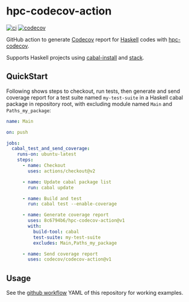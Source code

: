 hpc-codecov-action
==================

[![ci](https://github.com/8c6794b6/hpc-codecov-action/workflows/ci/badge.svg)](https://github.com/8c6794b6/hpc-codecov-action/actions?query=workflow%3Aci)
[![codecov](https://codecov.io/gh/8c6794b6/hpc-codecov-action/branch/main/graph/badge.svg?token=P8DDZGTB74)](https://codecov.io/gh/8c6794b6/hpc-codecov-action)


GitHub action to generate [Codecov](https://codecov.io) report for
[Haskell](https://haskell.org) codes with
[hpc-codecov](https://github.com/8c6794b6/hpc-codecov).

Supports Haskell projects using
[cabal-install](https://www.haskell.org/cabal) and
[stack](https://docs.haskellstack.org/en/stable/README/).


QuickStart
----------

Following shows steps to checkout, run tests, then generate and send
coverage report for a test suite named ``my-test-suite`` in a Haskell
cabal package in repository root, with excluding module named ``Main``
and ``Paths_my_package``:

```yaml
name: Main

on: push

jobs:
  cabal_test_and_send_coverage:
    runs-on: ubuntu-latest
    steps:
      - name: Checkout
        uses: actions/checkout@v2

      - name: Update cabal package list
        run: cabal update

      - name: Build and test
        run: cabal test --enable-coverage

      - name: Generate coverage report
        uses: 8c6794b6/hpc-codecov-action@v1
        with:
          build-tool: cabal
          test-suite: my-test-suite
          excludes: Main,Paths_my_package

      - name: Send coverage report
        uses: codecov/codecov-action@v1
```

Usage
-----

See the [github
workflow](https://github.com/8c6794b6/hpc-codecov-action/blob/main/.github/workflows/ci.yml)
YAML of this repository for working examples.
